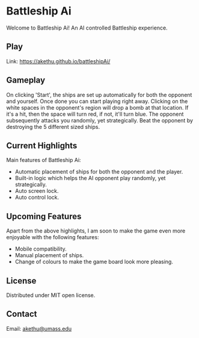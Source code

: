 # Battleship Ai

Welcome to Battleship Ai! An AI controlled Battleship experience.

## Play

Link: https://akethu.github.io/battleshipAi/

## Gameplay

On clicking 'Start', the ships are set up automatically for both the opponent and yourself. Once done you can start playing right away. 
Clicking on the white spaces in the opponent's region will drop a bomb at that location. If it's a hit, then the space will turn red, if not, it'll turn blue.
The opponent subsequently attacks you randomly, yet strategically. Beat the opponent by destroying the 5 different sized ships.

## Current Highlights

Main features of Battleship Ai:

- Automatic placement of ships for both the opponent and the player.
- Built-in logic which helps the AI opponent play randomly, yet strategically.
- Auto screen lock.
- Auto control lock.

## Upcoming Features

Apart from the above highlights, I am soon to make the game even more enjoyable with the following features:

- Mobile compatibility.
- Manual placement of ships.
- Change of colours to make the game board look more pleasing.

## License 

Distributed under MIT open license.

## Contact

Email: akethu@umass.edu 
